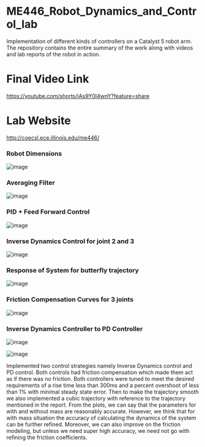 # ME446_Robot_Dynamics_and_Control_lab
Implementation of different kinds of controllers on a Catalyst 5 robot arm. The repository contains the entire summary of the work along with videos and lab reports of the robot in action.

# Final Video Link
https://youtube.com/shorts/jAs9Y0I4wnY?feature=share

# Lab Website
http://coecsl.ece.illinois.edu/me446/

### Robot Dimensions

![image](https://user-images.githubusercontent.com/64373075/176832321-0cfb4d6f-ec28-4a15-86cf-231ac916317e.png)

### Averaging Filter

![image](https://user-images.githubusercontent.com/64373075/176832483-e46d1264-de24-475d-aebe-d929077161d3.png)

### PID + Feed Forward Control
![image](https://user-images.githubusercontent.com/64373075/176832584-7afdf22a-c91c-4376-8a9f-35734d985900.png)

### Inverse Dynamics Control for joint 2 and 3
![image](https://user-images.githubusercontent.com/64373075/176833469-38b047f9-586c-469b-8341-49d46df37315.png)

### Response of System for butterfly trajectory

![image](https://user-images.githubusercontent.com/64373075/176832670-9e9718e3-85ec-4431-aa30-daf303fe3d77.png)

### Friction Compensation Curves for 3 joints

![image](https://user-images.githubusercontent.com/64373075/176832826-9ac49155-c3dd-4ddd-a331-9ed3135a44a0.png)

### Inverse Dynamics Controller to PD Controller

![image](https://user-images.githubusercontent.com/64373075/176833162-cfb04489-c8f2-4f17-af81-cd6fdee9a1f2.png)

![image](https://user-images.githubusercontent.com/64373075/176833220-990f83a4-8c41-4269-b989-b02fd85b9b79.png)

Implemented two control strategies namely Inverse Dynamics control and PD
control. Both controls had friction compensation which made them act as if there was no friction.
Both controllers were tuned to meet the desired requirements of a rise time less than 300ms and a
percent overshoot of less than 1% with minimal steady state error. Then to make the trajectory
smooth we also implemented a cubic trajectory with reference to the trajectory mentioned in the
report. From the plots, we can say that the parameters for with and without mass are reasonably
accurate. However, we think that for with mass situation the accuracy of calculating the dynamics
of the system can be further refined. Moreover, we can also improve on the friction modeling, but
unless we need super high accuracy, we need not go with refining the friction coefficients.
